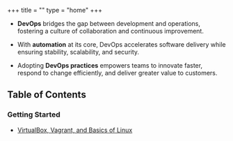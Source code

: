+++
title = ""
type = "home"
+++

- **DevOps** bridges the gap between development and operations, fostering a culture of collaboration and continuous improvement.

- With **automation** at its core, DevOps accelerates software delivery while ensuring stability, scalability, and security.

- Adopting **DevOps practices** empowers teams to innovate faster, respond to change efficiently, and deliver greater value to customers.


## Table of Contents

### **Getting Started**
- [VirtualBox, Vagrant, and Basics of Linux](#/topics/part-01/)














